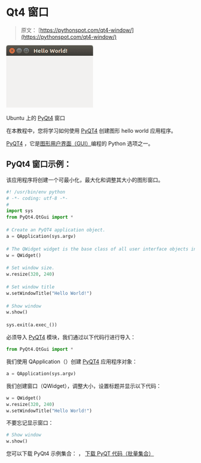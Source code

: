 # Qt4 窗口

> 原文： [https://pythonspot.com/qt4-window/](https://pythonspot.com/qt4-window/)

![pyqt window](img/1629a04730237a4379bd58ced163e08f.jpg)

Ubuntu 上的 [PyQt4](https://pythonspot.com/pyqt4/) 窗口

在本教程中，您将学习如何使用 [PyQT4](https://pythonspot.com/pyqt4/) 创建图形 hello world 应用程序。

[PyQT4](https://pythonspot.com/pyqt4/) ，它是[图形用户界面（GUI）](https://pythonspot.com/gui)编程的 Python 选项之一。

## PyQt4 窗口示例：

该应用程序将创建一个可最小化，最大化和调整其大小的图形窗口。

```py
#! /usr/bin/env python
# -*- coding: utf-8 -*-
#
import sys
from PyQt4.QtGui import *

# Create an PyQT4 application object.
a = QApplication(sys.argv)

# The QWidget widget is the base class of all user interface objects in PyQt4.
w = QWidget()

# Set window size.
w.resize(320, 240)

# Set window title
w.setWindowTitle("Hello World!")

# Show window
w.show()

sys.exit(a.exec_())

```

必须导入 [PyQT4](https://pythonspot.com/pyqt4/) 模块，我们通过以下代码行进行导入：

```py
from PyQt4.QtGui import *

```

我们使用 QApplication（）创建 [PyQT4](https://pythonspot.com/pyqt4/) 应用程序对象：

```py
a = QApplication(sys.argv)

```

我们创建窗口（QWidget），调整大小，设置标题并显示以下代码：

```py
w = QWidget()
w.resize(320, 240)
w.setWindowTitle("Hello World!")

```

不要忘记显示窗口：

```py
# Show window
w.show()

```

您可以下载 PyQt4 示例集合： ， [下载 PyQT 代码（批量集合）](https://pythonspot.com/python-qt-examples/)